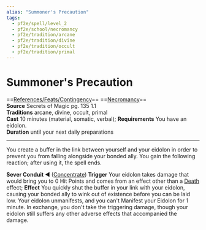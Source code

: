 ```yaml
---
alias: "Summoner's Precaution"
tags:
  - pf2e/spell/level_2
  - pf2e/school/necromancy
  - pf2e/tradition/arcane
  - pf2e/tradition/divine
  - pf2e/tradition/occult
  - pf2e/tradition/primal
---
```


# Summoner's Precaution

==[References/Feats/Contingency](References/Feats/Contingency)== ==[Necromancy](../../../Traits/Necromancy.md)==  
__Source__ Secrets of Magic pg. 135 1.1  
**Traditions** arcane, divine, occult, primal  
**Cast** 10 minutes (material, somatic, verbal); **Requirements** You have an eidolon.  
**Duration** until your next daily preparations

---

You create a buffer in the link between yourself and your eidolon in order to prevent you from falling alongside your bonded ally. You gain the following reaction; after using it, the spell ends.

**Sever Conduit** ◄ ([Concentrate](../../../Traits/Concentrate.md)) **Trigger** Your eidolon takes damage that would bring you to 0 Hit Points and comes from an effect other than a [Death](../../../Traits/Death.md) effect; **Effect** You quickly shut the buffer in your link with your eidolon, causing your bonded ally to wink out of existence before you can be laid low. Your eidolon unmanifests, and you can't Manifest your Eidolon for 1 minute. In exchange, you don't take the triggering damage, though your eidolon still suffers any other adverse effects that accompanied the damage.
